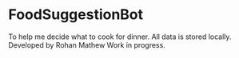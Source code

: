 # FoodSuggestionBot
To help me decide what to cook for dinner. 
All data is stored locally. 
Developed by Rohan Mathew
Work in progress.
